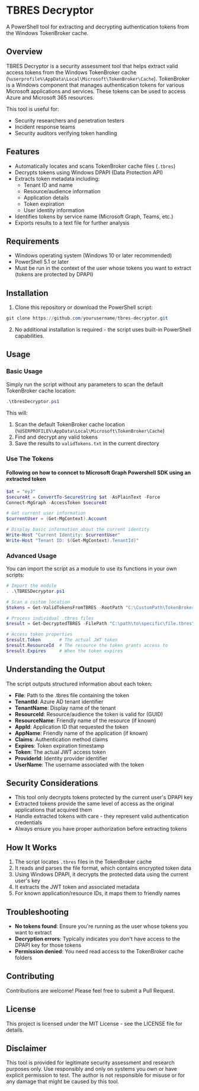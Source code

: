 # TBRES Decryptor

A PowerShell tool for extracting and decrypting authentication tokens from the Windows TokenBroker cache.

## Overview

TBRES Decryptor is a security assessment tool that helps extract valid access tokens from the Windows TokenBroker cache (`%userprofile%\AppData\Local\Microsoft\TokenBroker\Cache`). TokenBroker is a Windows component that manages authentication tokens for various Microsoft applications and services. These tokens can be used to access Azure and Microsoft 365 resources.

This tool is useful for:
- Security researchers and penetration testers
- Incident response teams
- Security auditors verifying token handling

## Features

- Automatically locates and scans TokenBroker cache files (`.tbres`)
- Decrypts tokens using Windows DPAPI (Data Protection API)
- Extracts token metadata including:
  - Tenant ID and name
  - Resource/audience information
  - Application details
  - Token expiration
  - User identity information
- Identifies tokens by service name (Microsoft Graph, Teams, etc.)
- Exports results to a text file for further analysis

## Requirements

- Windows operating system (Windows 10 or later recommended)
- PowerShell 5.1 or later
- Must be run in the context of the user whose tokens you want to extract (tokens are protected by DPAPI)

## Installation

1. Clone this repository or download the PowerShell script:

```powershell
git clone https://github.com/yourusername/tbres-decryptor.git
```

2. No additional installation is required - the script uses built-in PowerShell capabilities.

## Usage

### Basic Usage

Simply run the script without any parameters to scan the default TokenBroker cache location:

```powershell
.\tbresDecryptor.ps1
```

This will:
1. Scan the default TokenBroker cache location (`%USERPROFILE%\AppData\Local\Microsoft\TokenBroker\Cache`)
2. Find and decrypt any valid tokens
3. Save the results to `validTokens.txt` in the current directory


### Use The Tokens
#### Following on how to conncet to Microsoft Graph Powershell SDK using an extracted token

```powershell
$at = "eyJ"
$secureAt = ConvertTo-SecureString $at -AsPlainText -Force
Connect-MgGraph -AccessToken $secureAt

# Get current user information
$currentUser = (Get-MgContext).Account

# Display basic information about the current identity
Write-Host "Current Identity: $currentUser"
Write-Host "Tenant ID: $(Get-MgContext).TenantId)"
```

### Advanced Usage

You can import the script as a module to use its functions in your own scripts:

```powershell
# Import the module
. .\TBRESDecryptor.ps1

# Scan a custom location
$tokens = Get-ValidTokensFromTBRES -RootPath "C:\CustomPath\TokenBroker" 

# Process individual .tbres files
$result = Get-DecryptedTBRES -FilePath "C:\path\to\specific\file.tbres"

# Access token properties
$result.Token       # The actual JWT token
$result.ResourceId  # The resource the token grants access to
$result.Expires     # When the token expires
```

## Understanding the Output

The script outputs structured information about each token:

- **File**: Path to the .tbres file containing the token
- **TenantId**: Azure AD tenant identifier
- **TenantName**: Display name of the tenant
- **ResourceId**: Resource/audience the token is valid for (GUID)
- **ResourceName**: Friendly name of the resource (if known)
- **AppId**: Application ID that requested the token
- **AppName**: Friendly name of the application (if known)
- **Claims**: Authentication method claims
- **Expires**: Token expiration timestamp
- **Token**: The actual JWT access token
- **ProviderId**: Identity provider identifier
- **UserName**: The username associated with the token

## Security Considerations

- This tool only decrypts tokens protected by the current user's DPAPI key
- Extracted tokens provide the same level of access as the original applications that acquired them
- Handle extracted tokens with care - they represent valid authentication credentials
- Always ensure you have proper authorization before extracting tokens

## How It Works

1. The script locates `.tbres` files in the TokenBroker cache
2. It reads and parses the file format, which contains encrypted token data
3. Using Windows DPAPI, it decrypts the protected data using the current user's key
4. It extracts the JWT token and associated metadata
5. For known application/resource IDs, it maps them to friendly names

## Troubleshooting

- **No tokens found**: Ensure you're running as the user whose tokens you want to extract
- **Decryption errors**: Typically indicates you don't have access to the DPAPI key for those tokens
- **Permission denied**: You need read access to the TokenBroker cache folders

## Contributing

Contributions are welcome! Please feel free to submit a Pull Request.

## License

This project is licensed under the MIT License - see the LICENSE file for details.

## Disclaimer

This tool is provided for legitimate security assessment and research purposes only. Use responsibly and only on systems you own or have explicit permission to test. The author is not responsible for misuse or for any damage that might be caused by this tool.